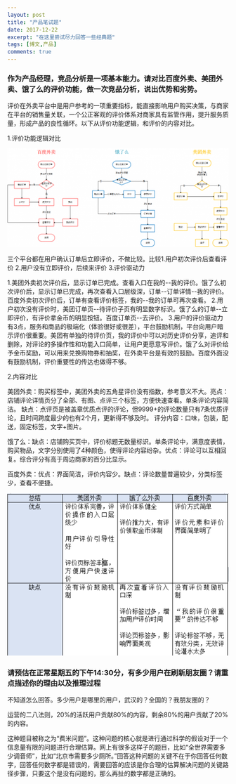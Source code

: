 ```yaml
---
layout: post
title: "产品笔试题"
date: 2017-12-22
excerpt: "在这里尝试尽力回答一些经典题"
tags: [博文,产品]
comments: true
---
```


### 作为产品经理，竞品分析是一项基本能力。请对比百度外卖、美团外卖、饿了么的评价功能，做一次竞品分析，说出优势和劣势。

评价在外卖平台中是用户参考的一项重要指标，能直接影响用户购买决策，与商家在平台的销售量关联，一个公正客观的评价体系对商家具有监管作用，提升服务质量，形成产品的良性循环。以下从评价功能逻辑，和评价的内容对比。

1.评价功能逻辑对比

![评价功能逻辑](../assets/img/post-img/评价逻辑.png)

三个平台都在用户确认订单后立即评价，不做比较。比较1.用户初次评价后查看评价 2.用户没有立即评价，后续来评价 3.评价驱动力

1.美团外卖初次评价后，显示订单已完成。查看入口在我的--我的评价。饿了么初次评价后，显示订单已完成，再次查看入口层级深，订单--订单详情--我的评价。百度外卖初次评价后，订单有查看评价标签，我的--我的订单可再次查看。
2.用户初次没有评价时，美团订单页--待评价子页有明显数字标识。饿了么的订单--立即评价，有评价拿金币的明显按钮。百度订单页--去评价。
3.用户的评价驱动力有3点，服务和商品的极端化（体验很好或很差），平台鼓励机制，平台向用户暗示评价很重要。美团有单独的待评价页，我的评价中可以对历史评价分享，追评和删除，对评论的多操作性和功能入口简单，让用户更愿意写评价。饿了么对评价给予金币奖励，可以用来兑换购物券和抽奖，在外卖平台是有效的鼓励。百度外面没有鼓励机制，评价重要性的传达也做得不够。


2.内容对比

美团外卖：购买标签中，美团外卖的五角星评价没有指数，参考意义不大。亮点：店铺评论详情页分了全部、有图、点评三个标签，方便快速查看。单条评论内容简洁。 缺点：点评页是被盖章优质点评的评论，但9999+的评论数量只有7条优质评论，且时间跨度最少的也有2个月，更新得不够及时。
评分内容：口味，包装，配送，固定标签，文字+图片。

饿了么：缺点：店铺购买页中，评价标题无数量标识。单条评论中，满意度表情，购买物品，文字分别使用了4种颜色，使得评论内容纷杂。优点：评论可以互相回复。综合评分有高于周边商家的百分比显示。

百度外卖：优点：界面简洁，评价内容少。缺点：评论数量普遍较少，分类标签少，查看不便捷。

![评价功能总结](../assets/img/post-img/评价总结.png)


### 请预估在正常星期五的下午14:30分，有多少用户在刷新朋友圈？请重点描述你的理由以及推理过程

不知道怎么回答。多少用户是哪里的用户，武汉的？全国的？我朋友圈的？

运营的二八法则，20%的活跃用户贡献80%的内容，剩余80%的用户贡献了20%的内容。

这种题目被称之为“费米问题”。这种问题的核心就是进行通过科学的假设对于一个信息量有限的问题进行合理估算。网上有很多这样子的题目，比如“全世界需要多少调音师”，比如“北京市需要多少厕所。”回答这种问题的关键不在于你回答任何数字，回答任何数字都是错误的，需要回答的应该是你合理的估算解决问题的关键路径步骤，只要这个是没有问题的，那么再扯的数字都是正确的。











